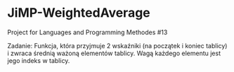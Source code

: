 # JiMP-WeightedAverage
Project for Languages and Programming Methodes #13 

Zadanie: Funkcja, która przyjmuje 2 wskaźniki (na początek i koniec tablicy) i zwraca średnią ważoną elementów tablicy.
Wagą każdego elementu jest jego indeks w tablicy.
